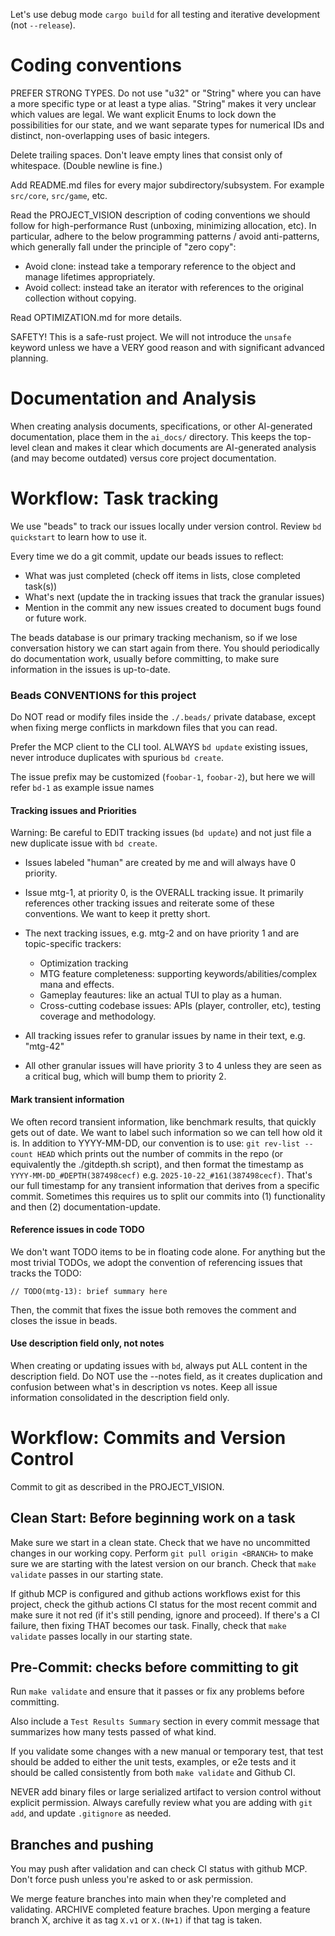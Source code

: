 
Let's use debug mode `cargo build` for all testing and iterative development (not `--release`).


Coding conventions
========================================

PREFER STRONG TYPES. Do not use "u32" or "String" where you can have a more specific type or at least a type alias. "String" makes it very unclear which values are legal. We want explicit Enums to lock down the possibilities for our state, and we want separate types for numerical IDs and distinct, non-overlapping uses of basic integers.

Delete trailing spaces. Don't leave empty lines that consist only of whitespace. (Double newline is fine.)

Add README.md files for every major subdirectory/subsystem.  For example `src/core`, `src/game`, etc.

Read the PROJECT_VISION description of coding conventions we should follow for high-performance Rust (unboxing, minimizing allocation, etc). In particular, adhere to the below programming patterns / avoid anti-patterns, which generally fall under the principle of "zero copy":

- Avoid clone: instead take a temporary reference to the object and manage lifetimes appropriately.
- Avoid collect: instead take an iterator with references to the original collection without copying.

Read OPTIMIZATION.md for more details.

SAFETY! This is a safe-rust project. We will not introduce the `unsafe` keyword unless we have a VERY good reason and with significant advanced planning.

Documentation and Analysis
========================================

When creating analysis documents, specifications, or other AI-generated documentation, place them in the `ai_docs/` directory. This keeps the top-level clean and makes it clear which documents are AI-generated analysis (and may become outdated) versus core project documentation.

Workflow: Task tracking
========================================

We use "beads" to track our issues locally under version control. Review `bd quickstart` to learn how to use it. 

Every time we do a git commit, update our beads issues to reflect:
- What was just completed (check off items in lists, close completed task(s))
- What's next (update the in tracking issues that track the granular issues)
- Mention in the commit any new issues created to document bugs found or future work.

The beads database is our primary tracking mechanism, so if we lose conversation history we can start again from there.  You should periodically do documentation work, usually before committing, to make sure information in the issues is up-to-date.

### Beads CONVENTIONS for this project

Do NOT read or modify files inside the `./.beads/` private database, except when fixing merge conflicts in markdown files that you can read.

Prefer the MCP client to the CLI tool. ALWAYS `bd update` existing issues, never introduce duplicates with spurious `bd create`.

The issue prefix may be customized (`foobar-1`, `foobar-2`), but here we will refer `bd-1` as example issue names

#### Tracking issues and Priorities

Warning: Be careful to EDIT tracking issues (`bd update`) and not just
file a new duplicate issue with `bd create`.

- Issues labeled "human" are created by me and will always have 0 priority.
- Issue mtg-1, at priority 0, is the OVERALL tracking issue. It primarily references other tracking issues
  and reiterate some of these conventions. We want to keep it pretty short.

- The next tracking issues, e.g. mtg-2 and on have priority 1 and are topic-specific trackers:
  - Optimization tracking
  - MTG feature completeness: supporting keywords/abilities/complex mana and effects.
  - Gameplay feautures: like an actual TUI to play as a human.
  - Cross-cutting codebase issues: APIs (player, controller, etc), testing coverage and methodology.

 - All tracking issues refer to granular issues by name in their text, e.g. "mtg-42"
 - All other granular issues will have priority 3 to 4 unless they are seen as a critical bug, which will bump them to priority 2.

#### Mark transient information

We often record transient information, like benchmark results, that quickly gets out of date. We want to label such information so we can tell how old it is. In addition to YYYY-MM-DD, our convention is to use:
  `git rev-list --count HEAD`
which prints out the number of commits in the repo (or equivalently the ./gitdepth.sh script), and then format the timestamp as `YYYY-MM-DD_#DEPTH(387498cecf)` e.g. `2025-10-22_#161(387498cecf)`. That's our full timestamp
for any transient information that derives from a specific commit.
Sometimes this requires us to split our commits into (1) functionality and then (2) documentation-update.

#### Reference issues in code TODO

We don't want TODO items to be in floating code alone. For anything but the most trivial TODOs, we adopt the convention of referencing issues that tracks the TODO:

```
// TODO(mtg-13): brief summary here
```

Then, the commit that fixes the issue both removes the comment and closes the issue in beads.

#### Use description field only, not notes

When creating or updating issues with `bd`, always put ALL content in the description field. Do NOT use the --notes field, as it creates duplication and confusion between what's in description vs notes. Keep all issue information consolidated in the description field only.


Workflow: Commits and Version Control
================================================================================

Commit to git as described in the PROJECT_VISION.

Clean Start: Before beginning work on a task
--------------------------------------------

Make sure we start in a clean state. Check that we have no uncommitted changes in our working copy. Perform `git pull origin <BRANCH>` to make sure we are starting with the latest version on our branch. Check that `make validate` passes in our starting state.

If github MCP is configured and github actions workflows exist for this project, check the github actions CI status for the most recent commit and make sure it not red (if it's still pending, ignore and proceed). If
there's a CI failure, then fixing THAT becomes our task. Finally, check that `make validate` passes locally in our starting state.

Pre-Commit: checks before committing to git
--------------------------------------------

Run `make validate` and ensure that it passes or fix any problems before committing.

Also include a `Test Results Summary` section in every commit message that summarizes how many tests passed of what kind.

If you validate some changes with a new manual or temporary test, that test should be added to either the unit tests, examples, or e2e tests and it should be called consistently from both `make validate` and Github CI.

NEVER add binary files or large serialized artifact to version control without explicit permission. Always carefully review what you are adding with `git add`, and update `.gitignore` as needed.

Branches and pushing
----------------------------------------

You may push after validation and can check CI status with github MCP. Don't force push unless you're asked to or ask permission.

We merge feature branches into main when they're completed and validating. ARCHIVE completed feature braches. Upon merging a feature branch X, archive it as tag `X.v1` or `X.(N+1)` if that tag is taken.